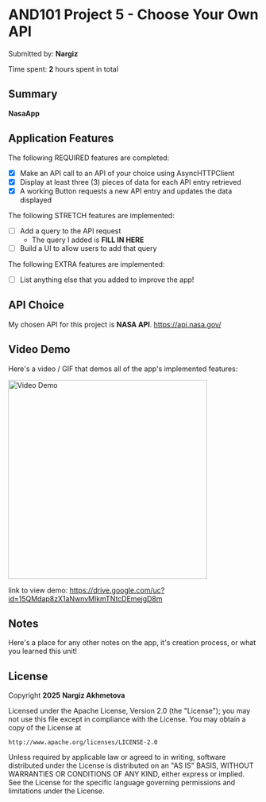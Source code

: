 # AND101 Project 5 - Choose Your Own API

Submitted by: **Nargiz**

Time spent: **2** hours spent in total

## Summary

**NasaApp** 

## Application Features

The following REQUIRED features are completed:

- [x] Make an API call to an API of your choice using AsyncHTTPClient
- [x] Display at least three (3) pieces of data for each API entry retrieved
- [x] A working Button requests a new API entry and updates the data displayed

The following STRETCH features are implemented:

- [ ] Add a query to the API request
  - The query I added is **FILL IN HERE**
- [ ] Build a UI to allow users to add that query

The following EXTRA features are implemented:

- [ ] List anything else that you added to improve the app!

## API Choice

My chosen API for this project is **NASA API**. https://api.nasa.gov/

## Video Demo

Here's a video / GIF that demos all of the app's implemented features:

<img src='https://drive.google.com/uc?id=15QMdap8zX1aNwnvMlkmTNtcDEmejgD8m' title='Video Demo' width='400px' alt='Video Demo' />

link to view demo: https://drive.google.com/uc?id=15QMdap8zX1aNwnvMlkmTNtcDEmejgD8m

## Notes

Here's a place for any other notes on the app, it's creation process, or what you learned this unit!

## License

Copyright **2025** **Nargiz Akhmetova**

Licensed under the Apache License, Version 2.0 (the "License");
you may not use this file except in compliance with the License.
You may obtain a copy of the License at

    http://www.apache.org/licenses/LICENSE-2.0

Unless required by applicable law or agreed to in writing, software
distributed under the License is distributed on an "AS IS" BASIS,
WITHOUT WARRANTIES OR CONDITIONS OF ANY KIND, either express or implied.
See the License for the specific language governing permissions and
limitations under the License.
